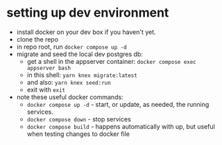 # setting up dev environment

- install docker on your dev box if you haven't yet.
- clone the repo
- in repo root, run `docker compose up -d`
- migrate and seed the local dev postgres db:
  - get a shell in the appserver container: `docker compose exec appserver bash`
  - in this shell: `yarn knex migrate:latest`
  - and also: `yarn knex seed:run`
  - exit with `exit`
- note these useful docker commands:
  - `docker compose up -d` - start, or update, as needed, the running services.
  - `docker compose down` - stop services
  - `docker compose build` - happens automatically with up, but useful when testing changes to docker file
